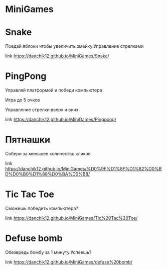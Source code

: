 # MiniGames


# Snake

Поедай яблоки чтобы увеличить змейку.Управление стрелками

link https://danchik12.github.io/MiniGames/Snake/

# PingPong


Управляй платформой и победи компьютера . 
<p>Игра до 5 очков</p>

Управление стрелки вверх и вниз

link https://danchik12.github.io/MiniGames/Pingpong/

# Пятнашки

Собери за меньшее количество кликов

link  https://danchik12.github.io/MiniGames/%D0%9F%D1%8F%D1%82%D0%BD%D0%B0%D1%88%D0%BA%D0%B8/

# Tic Tac Toe

Сможешь победить компьютера?

link  https://danchik12.github.io/MiniGames/Tic%20Tac%20Toe/

# Defuse bomb

Обезвредь бомбу за 1 минуту.Успеешь?

link https://danchik12.github.io/MiniGames/defuse%20bomb/


